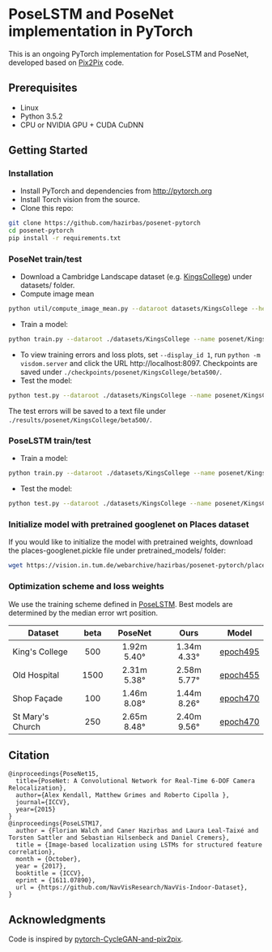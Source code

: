 # PoseLSTM and PoseNet implementation in PyTorch
This is an ongoing PyTorch implementation for PoseLSTM and PoseNet, developed based on [Pix2Pix](https://github.com/junyanz/pytorch-CycleGAN-and-pix2pix) code.

## Prerequisites
- Linux
- Python 3.5.2
- CPU or NVIDIA GPU + CUDA CuDNN

## Getting Started
### Installation
- Install PyTorch and dependencies from http://pytorch.org
- Install Torch vision from the source.
- Clone this repo:
```bash
git clone https://github.com/hazirbas/posenet-pytorch
cd posenet-pytorch
pip install -r requirements.txt
```

### PoseNet train/test
- Download a Cambridge Landscape dataset (e.g. [KingsCollege](http://mi.eng.cam.ac.uk/projects/relocalisation/#dataset)) under datasets/ folder.
- Compute image mean
```bash
python util/compute_image_mean.py --dataroot datasets/KingsCollege --height 256 --width 455 --save_resized_imgs
```
- Train a model:
```bash
python train.py --dataroot ./datasets/KingsCollege --name posenet/KingsCollege/beta500 --beta 500 --gpu 0
```
- To view training errors and loss plots, set `--display_id 1`, run `python -m visdom.server` and click the URL http://localhost:8097. Checkpoints are saved under `./checkpoints/posenet/KingsCollege/beta500/`.
- Test the model:
```bash
python test.py --dataroot ./datasets/KingsCollege --name posenet/KingsCollege/beta500 --gpu 0
```
The test errors will be saved to a text file under `./results/posenet/KingsCollege/beta500/`.

### PoseLSTM train/test
- Train a model:
```bash
python train.py --dataroot ./datasets/KingsCollege --name posenet/KingsCollege/beta500 --beta 500 --model poselstm --gpu 0
```
- Test the model:
```bash
python test.py --dataroot ./datasets/KingsCollege --name posenet/KingsCollege/beta500 --model poselstm --gpu 0
```

### Initialize model with pretrained googlenet on Places dataset
If you would like to initialize the model with pretrained weights, download the places-googlenet.pickle file under pretrained_models/ folder:
``` bash
wget https://vision.in.tum.de/webarchive/hazirbas/posenet-pytorch/places-googlenet.pickle
```
### Optimization scheme and loss weights
We use the training scheme defined in [PoseLSTM](https://arxiv.org/abs/1611.07890). Best models are determined by the median error wrt position.

| Dataset       | beta | PoseNet | Ours | Model |
| ------------- |:----:| :----: | :----: | :----: |
| King's College  | 500  | 1.92m 5.40° | 1.34m 4.33° | [epoch495](https://vision.in.tum.de/webarchive/hazirbas/posenet-pytorch/KingsCollege.zip) |
| Old Hospital   | 1500 | 2.31m 5.38° | 2.58m 5.77° | [epoch455](https://vision.in.tum.de/webarchive/hazirbas/posenet-pytorch/OldHospital.zip) |
| Shop Façade    | 100  | 1.46m 8.08° | 1.44m 8.26° | [epoch470](https://vision.in.tum.de/webarchive/hazirbas/posenet-pytorch/ShopFacade.zip) |
| St Mary's Church | 250  | 2.65m 8.48° | 2.40m 9.56° | [epoch470](https://vision.in.tum.de/webarchive/hazirbas/posenet-pytorch/StMarysChurch.zip) |

## Citation
```
@inproceedings{PoseNet15,
  title={PoseNet: A Convolutional Network for Real-Time 6-DOF Camera Relocalization},
  author={Alex Kendall, Matthew Grimes and Roberto Cipolla },
  journal={ICCV},
  year={2015}
}
@inproceedings{PoseLSTM17,
  author = {Florian Walch and Caner Hazirbas and Laura Leal-Taixé and Torsten Sattler and Sebastian Hilsenbeck and Daniel Cremers},
  title = {Image-based localization using LSTMs for structured feature correlation},
  month = {October},
  year = {2017},
  booktitle = {ICCV},
  eprint = {1611.07890},
  url = {https://github.com/NavVisResearch/NavVis-Indoor-Dataset},
}
```
## Acknowledgments
Code is inspired by [pytorch-CycleGAN-and-pix2pix]((https://github.com/junyanz/pytorch-CycleGAN-and-pix2pix)).

